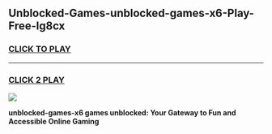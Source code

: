 
## Unblocked-Games-unblocked-games-x6-Play-Free-lg8cx
<h3>
<a href="https://premium76.site?title=unblocked-games-x6&ref=23A">CLICK TO PLAY</a></h3>
<hr>

<h3>
<a href="https://premium76.site?title=unblocked-games-x6&ref=23A">CLICK 2 PLAY</a>
  
</h3>

<a href="https://premium76.site?title=unblocked-games-x6&ref=23A"><img src="https://clearcache.store/games.png"></a>


**unblocked-games-x6 games unblocked: Your Gateway to Fun and Accessible Online Gaming**
